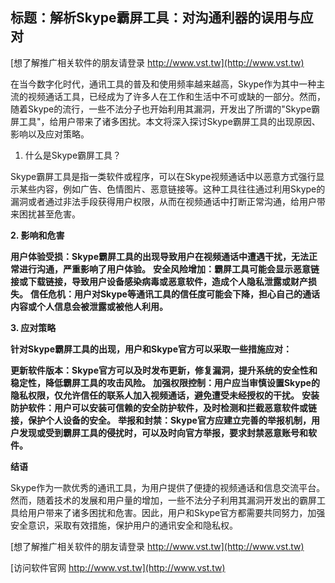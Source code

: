 ## **标题：解析Skype霸屏工具：对沟通利器的误用与应对**

[想了解推广相关软件的朋友请登录 http://www.vst.tw](http://www.vst.tw)

在当今数字化时代，通讯工具的普及和使用频率越来越高，Skype作为其中一种主流的视频通话工具，已经成为了许多人在工作和生活中不可或缺的一部分。然而，随着Skype的流行，一些不法分子也开始利用其漏洞，开发出了所谓的"Skype霸屏工具"，给用户带来了诸多困扰。本文将深入探讨Skype霸屏工具的出现原因、影响以及应对策略。

1. 什么是Skype霸屏工具？

Skype霸屏工具是指一类软件或程序，可以在Skype视频通话中以恶意方式强行显示某些内容，例如广告、色情图片、恶意链接等。这种工具往往通过利用Skype的漏洞或者通过非法手段获得用户权限，从而在视频通话中打断正常沟通，给用户带来困扰甚至危害。

**2. 影响和危害**

**用户体验受损：Skype霸屏工具的出现导致用户在视频通话中遭遇干扰，无法正常进行沟通，严重影响了用户体验。**
**安全风险增加：霸屏工具可能会显示恶意链接或下载链接，导致用户设备感染病毒或恶意软件，造成个人隐私泄露或财产损失。**
**信任危机：用户对Skype等通讯工具的信任度可能会下降，担心自己的通话内容或个人信息会被泄露或被他人利用。**

**3. 应对策略**

**针对Skype霸屏工具的出现，用户和Skype官方可以采取一些措施应对：**

**更新软件版本：Skype官方可以及时发布更新，修复漏洞，提升系统的安全性和稳定性，降低霸屏工具的攻击风险。**
**加强权限控制：用户应当审慎设置Skype的隐私权限，仅允许信任的联系人加入视频通话，避免遭受未经授权的干扰。**
**安装防护软件：用户可以安装可信赖的安全防护软件，及时检测和拦截恶意软件或链接，保护个人设备的安全。**
**举报和封禁：Skype官方应建立完善的举报机制，用户发现或受到霸屏工具的侵扰时，可以及时向官方举报，要求封禁恶意账号和软件。**

**结语**

Skype作为一款优秀的通讯工具，为用户提供了便捷的视频通话和信息交流平台。然而，随着技术的发展和用户量的增加，一些不法分子利用其漏洞开发出的霸屏工具给用户带来了诸多困扰和危害。因此，用户和Skype官方都需要共同努力，加强安全意识，采取有效措施，保护用户的通讯安全和隐私权。

[想了解推广相关软件的朋友请登录 http://www.vst.tw](http://www.vst.tw)


[访问软件官网 http://www.vst.tw](http://www.vst.tw)

